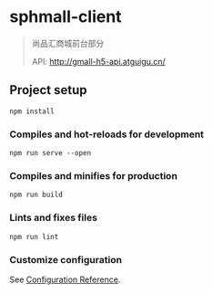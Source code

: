 # sphmall-client

> 尚品汇商城前台部分
>
> API: http://gmall-h5-api.atguigu.cn/

## Project setup

```
npm install
```

### Compiles and hot-reloads for development

```
npm run serve --open
```

### Compiles and minifies for production

```
npm run build
```

### Lints and fixes files

```
npm run lint
```

### Customize configuration

See [Configuration Reference](https://cli.vuejs.org/config/).
